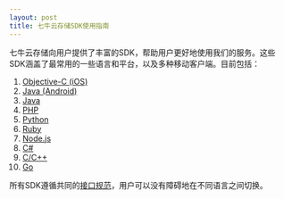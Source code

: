 ```yaml
---
layout: post
title: 七牛云存储SDK使用指南
---
```


七牛云存储向用户提供了丰富的SDK，帮助用户更好地使用我们的服务。这些SDK涵盖了最常用的一些语言和平台，以及多种移动客户端。目前包括：

1. [Objective-C (iOS)](http://docs.qiniu.com/ios-sdk/index.html)
1. [Java (Android)](http://docs.qiniu.com/android-sdk/index.html)
1. [Java](http://docs.qiniu.com/java-sdk/index.html)
1. [PHP](http://docs.qiniu.com/php-sdk/index.html)
1. [Python](http://docs.qiniu.com/python-sdk/index.html)
1. [Ruby](http://docs.qiniu.com/ruby-sdk/index.html)
1. [Node.js](http://docs.qiniu.com/nodejs-sdk/index.html)
1. [C#](http://docs.qiniu.com/csharp-sdk/index.html)
1. [C/C++](http://docs.qiniu.com/c-sdk/index.html)
1. [Go](http://docs.qiniu.com/go-sdk/index.html)

所有SDK遵循共同的[接口规范](http://github.com/qiniu/sdkspec)，用户可以没有障碍地在不同语言之间切换。
